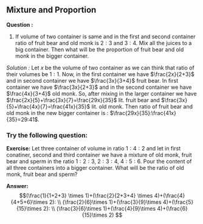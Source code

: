## Mixture and Proportion

**Question :** 
1. If volume of two container is same and in the first and second container ratio of fruit bear and old monk is $2:3$ and $3:4$. Mix all the juices to a big container. Then what will be the proportion of fruit bear and old monk in the bigger container.

*Solution :* Let $x$ be the volume of two container as we can think that ratio of their volumes be $1:1$. Now, in the first container we have $\frac{2x}{2+3}$ and in second container we have $\frac{3x}{3+4}$ fruit bear. In first container we have $\frac{3x}{2+3}$ and in the second container we have $\frac{4x}{3+4}$ old monk. So, after mixing in the larger container we have $\frac{2x}{5}+\frac{3x}{7}=\frac{29x}{35}$ lit. fruit bear and $\frac{3x}{5}+\frac{4x}{7}=\frac{41x}{35}$ lit. old monk. Then ratio of fruit bear and old monk in the new bigger container is : $\frac{29x}{35}:\frac{41x}{35}=29:41$.

### Try the following question:
**Exercise:** Let three container of volume in ratio $1:4:2$ and let in first conatiner, second and third container we have a mixture of old monk, fruit bear and sperm in the ratio $1:2:3$, $2:3:4$, $4:5:6$. Pour the content of all three containers into a bigger container. What will be the ratio of old monk, fruit bear and sperm?

**Answer:** $$(\frac{1}{1+2+3} \times 1)+(\frac{2}{2+3+4} \times 4)+(\frac{4}{4+5+6}\times 2): \\ (\frac{2}{6}\times 1)+(\frac{3}{9}\times 4)+(\frac{5}{15}\times 2): \\ (\frac{3}{6}\times 1)+(\frac{4}{9}\times 4)+(\frac{6}{15}\times 2) $$